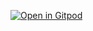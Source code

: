 [![Open in Gitpod](https://gitpod.io/button/open-in-gitpod.svg)](https://gitpod.io/#https://github.com/tele-studio/tele/tree/dev-ui)
